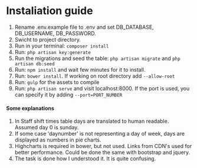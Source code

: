 # Instaliation guide

1. Rename .env.example file  to .env and set DB_DATABASE, DB_USERNAME, DB_PASSWORD.
2. Swicht to project directory.
3. Run in your terminal:  ``` composer install ```
4. Run:  ``` php artisan key:generate ```
5. Run the migrations and seed the table:
``` php artisan migrate ``` and ``` php artisan db:seed ```
6. Run: ``` npm install ``` and wait few minutes for it to install.
7. Run: ``` bower install ```. If working on root directory add ``` --allow-root ```
8. Run: ``` gulp ``` for the assets to compile
9. Run: ``` php artisan serve ``` and visit localhost:8000. If the port is used,
 you can specify it by adding ``` --port=PORT_NUMBER ```
 
 
 #### Some explanations
 
 1. In Staff shift times table days are translated to human readable. Assumed day 0 is sunday.
 2. If some case 'daynumber' is not representing a day of week, days are displayed as numbers in pie charts.
 3. Highcharts is required in bower, but not used. Links from CDN's used for better performance. Could be done the same
 with bootstrap and jquery.
 4. The task is done how I understood it. It is quite confusing.